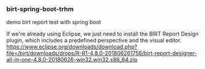 ### birt-spring-boot-trhm
demo birt report test with spring boot

If we're already using Eclipse, we just need to install the BIRT Report Design plugin, which includes a predefined perspective and the visual editor.
https://www.eclipse.org/downloads/download.php?file=/birt/downloads/drops/R-R1-4.8.0-201806261756/birt-report-designer-all-in-one-4.8.0-20180626-win32.win32.x86_64.zip
